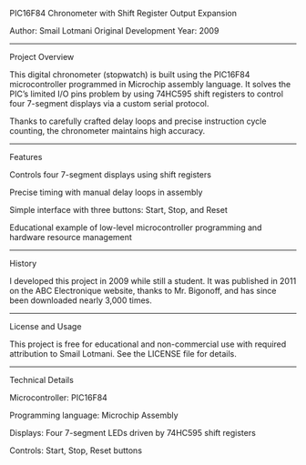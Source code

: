 PIC16F84 Chronometer with Shift Register Output Expansion

Author: Smail Lotmani
Original Development Year: 2009


---

Project Overview

This digital chronometer (stopwatch) is built using the PIC16F84 microcontroller programmed in Microchip assembly language. It solves the PIC’s limited I/O pins problem by using 74HC595 shift registers to control four 7-segment displays via a custom serial protocol.

Thanks to carefully crafted delay loops and precise instruction cycle counting, the chronometer maintains high accuracy.


---

Features

Controls four 7-segment displays using shift registers

Precise timing with manual delay loops in assembly

Simple interface with three buttons: Start, Stop, and Reset

Educational example of low-level microcontroller programming and hardware resource management



---

History

I developed this project in 2009 while still a student. It was published in 2011 on the ABC Electronique website, thanks to Mr. Bigonoff, and has since been downloaded nearly 3,000 times.


---

License and Usage

This project is free for educational and non-commercial use with required attribution to Smail Lotmani. See the LICENSE file for details.


---

Technical Details

Microcontroller: PIC16F84

Programming language: Microchip Assembly

Displays: Four 7-segment LEDs driven by 74HC595 shift registers

Controls: Start, Stop, Reset buttons

